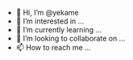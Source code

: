 - 👋 Hi, I’m @yekame
- 👀 I’m interested in ...
- 🌱 I’m currently learning ...
- 💞️ I’m looking to collaborate on ...
- 📫 How to reach me ...

<!---
yekame/yekame is a ✨ special ✨ repository because its `README.md` (this file) appears on your GitHub profile.
You can click the Preview link to take a look at your changes.
--->
